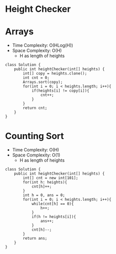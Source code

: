 # Height Checker
# Arrays
* Time Complexity: O(HLog(H))
* Space Complexity: O(H)
	* H as length of heights
```
class Solution {
    public int heightChecker(int[] heights) {
        int[] copy = heights.clone();
        int cnt = 0;
        Arrays.sort(copy);
        for(int i = 0; i < heights.length; i++){
            if(heights[i] != copy[i]){
                cnt++;
            }
        }
        return cnt;
    }
}
```
# Counting Sort
* Time Complexity: O(H)
* Space Complexity: O(1)
	* H as length of heights
```
class Solution {
    public int heightChecker(int[] heights) {
        int[] cnt = new int[101];
        for(int h: heights){
            cnt[h]++;
        }
        int h = 0, ans = 0;
        for(int i = 0; i < heights.length; i++){
            while(cnt[h] == 0){
                h++;
            }
            if(h != heights[i]){
                ans++;
            }
            cnt[h]--;
        }
        return ans;
    }
}
```